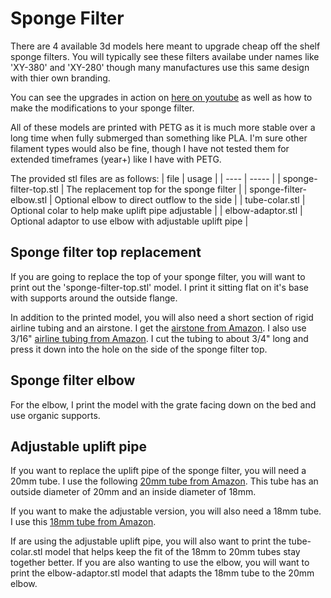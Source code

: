 # Sponge Filter

There are 4 available 3d models here meant to upgrade cheap off the shelf sponge filters.  You will typically see these filters availabe under names like 'XY-380' and 'XY-280' though many manufactures use this same design with thier own branding.

You can see the upgrades in action on [here on youtube](https://www.youtube.com/watch?v=pLT5eeX4kF4) as well as how to make the modifications to your sponge filter.

All of these models are printed with PETG as it is much more stable over a long time when fully submerged than something like PLA.  I'm sure other filament types would also be fine, though I have not tested them for extended timeframes (year+) like I have with PETG.

The provided stl files are as follows:
| file | usage |
| ---- | ----- |
| sponge-filter-top.stl | The replacement top for the sponge filter |
| sponge-filter-elbow.stl | Optional elbow to direct outflow to the side |
| tube-colar.stl | Optional colar to help make uplift pipe adjustable |
| elbow-adaptor.stl | Optional adaptor to use elbow with adjustable uplift pipe |

## Sponge filter top replacement
If you are going to replace the top of your sponge filter, you will want to print out the 'sponge-filter-top.stl' model.  I print it sitting flat on it's base with supports around the outside flange.

In addition to the printed model, you will also need a short section of rigid airline tubing and an airstone.  I get the [airstone from Amazon](https://www.amazon.com/gp/product/B08625FMPD).  I also use 3/16" [airline tubing from Amazon](https://www.amazon.com/gp/product/B07K8XCDSD).  I cut the tubing to about 3/4" long and press it down into the hole on the side of the sponge filter top.

## Sponge filter elbow
For the elbow, I print the model with the grate facing down on the bed and use organic supports.

## Adjustable uplift pipe
If you want to replace the uplift pipe of the sponge filter, you will need a 20mm tube.  I use the following [20mm tube from Amazon](https://www.amazon.com/dp/B0B6QB6FY4).  This tube has an outside diameter of 20mm and an inside diameter of 18mm.

If you want to make the adjustable version, you will also need a 18mm tube.  I use this [18mm tube from Amazon](https://www.amazon.com/dp/B0B6Q6LRBQ).

If are using the adjustable uplift pipe, you will also want to print the tube-colar.stl model that helps keep the fit of the 18mm to 20mm tubes stay together better.  If you are also wanting to use the elbow, you will want to print the elbow-adaptor.stl model that adapts the 18mm tube to the 20mm elbow.


